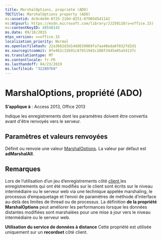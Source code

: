 ```yaml
---
title: MarshalOptions, propriété (ADO)
TOCTitle: MarshalOptions property (ADO)
ms:assetid: dc9c4e94-0725-210d-8251-079054541142
ms:mtpsurl: https://msdn.microsoft.com/library/JJ250118(v=office.15)
ms:contentKeyID: 48548143
ms.date: 09/18/2015
mtps_version: v=office.15
localization_priority: Normal
ms.openlocfilehash: 22a3662d3d14dd639069fa7aa48eda6f032fd2d1
ms.sourcegitcommit: 8fe462c32b91c87911942c188f3445e85a54137c
ms.translationtype: MT
ms.contentlocale: fr-FR
ms.lasthandoff: 04/23/2019
ms.locfileid: "32289769"
---
```

# <a name="marshaloptions-property-ado"></a>MarshalOptions, propriété (ADO)


**S’applique à** : Access 2013, Office 2013

Indique les enregistrements dont les paramètres doivent être convertis avant d'être renvoyés vers le serveur.

## <a name="settings-and-return-values"></a>Paramètres et valeurs renvoyées

Définit ou renvoie une valeur [MarshalOptions](marshaloptionsenum.md). La valeur par défaut est **adMarshalAll**.

## <a name="remarks"></a>Remarques

Lors de l’utilisation d’un jeu d’enregistrements côté [client,](recordset-object-ado.md)les enregistrements qui ont été modifiés sur le client sont écrits sur le niveau intermédiaire ou le serveur web via une technique appelée marshaling, le processus d’empaquetage et l’envoi de paramètres de méthode d’interface au-delà des limites de thread ou de processus. La définition **de la propriété MarshalOptions** peut améliorer les performances lorsque les données distantes modifiées sont marshalées pour une mise à jour vers le niveau intermédiaire ou le serveur web.

**Utilisation du service de données à distance** Cette propriété est utilisée uniquement sur un **recordset** côté client.

